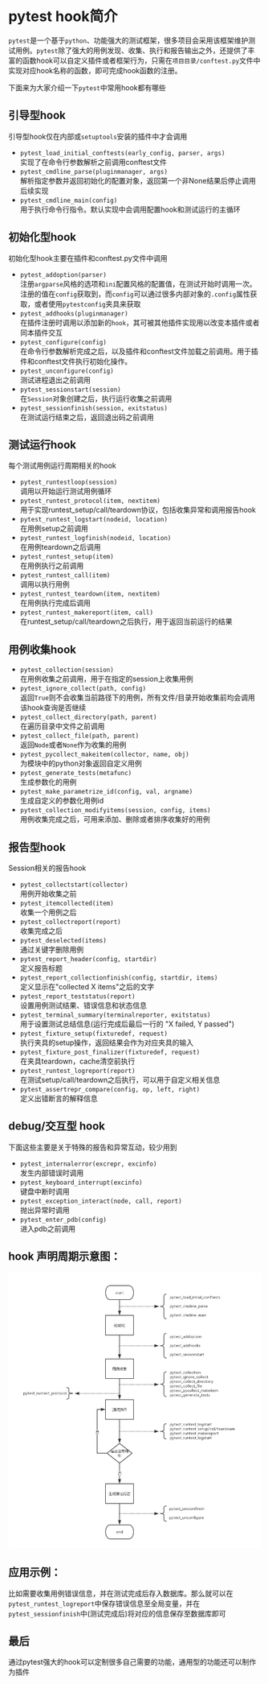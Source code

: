 # pytest hook简介
`pytest`是一个基于`python`、功能强大的测试框架，很多项目会采用该框架维护测试用例。`pytest`除了强大的用例发现、收集、执行和报告输出之外，还提供了丰富的函数hook可以自定义插件或者框架行为，只需在`项目目录/conftest.py`文件中实现对应hook名称的函数，即可完成hook函数的注册。

下面来为大家介绍一下`pytest`中常用hook都有哪些

## 引导型hook
引导型hook仅在内部或`setuptools`安装的插件中才会调用  
* `pytest_load_initial_conftests(early_config, parser, args)`  
  实现了在命令行参数解析之前调用conftest文件
* `pytest_cmdline_parse(pluginmanager, args)`  
  解析指定参数并返回初始化的配置对象，返回第一个非None结果后停止调用后续实现
* `pytest_cmdline_main(config)`  
  用于执行命令行指令。默认实现中会调用配置hook和测试运行的主循环

## 初始化型hook
初始化型hook主要在插件和conftest.py文件中调用
* `pytest_addoption(parser)`  
  注册`argparse`风格的选项和`ini`配置风格的配置值，在测试开始时调用一次。注册的值在`config`获取到，而`config`可以通过很多内部对象的`.config`属性获取，或者使用`pytestconfig`夹具来获取
* `pytest_addhooks(pluginmanager)`  
  在插件注册时调用以添加新的`hook`，其可被其他插件实现用以改变本插件或者同本插件交互
* `pytest_configure(config)`  
  在命令行参数解析完成之后，以及插件和conftest文件加载之前调用。用于插件和conftest文件执行初始化操作。
* `pytest_unconfigure(config)`  
  测试进程退出之前调用
* `pytest_sessionstart(session)`  
  在`Session`对象创建之后，执行运行收集之前调用
* `pytest_sessionfinish(session, exitstatus)`  
  在测试运行结束之后，返回退出码之前调用

## 测试运行hook
每个测试用例运行周期相关的hook
* `pytest_runtestloop(session)`  
  调用以开始运行测试用例循环
* `pytest_runtest_protocol(item, nextitem)`  
  用于实现runtest_setup/call/teardown协议，包括收集异常和调用报告hook
* `pytest_runtest_logstart(nodeid, location)`  
  在用例setup之前调用
* `pytest_runtest_logfinish(nodeid, location)`  
  在用例teardown之后调用
* `pytest_runtest_setup(item)`  
  在用例执行之前调用
* `pytest_runtest_call(item)`  
  调用以执行用例
* `pytest_runtest_teardown(item, nextitem)`  
  在用例执行完成后调用
* `pytest_runtest_makereport(item, call)`  
  在runtest_setup/call/teardown之后执行，用于返回当前运行的结果

## 用例收集hook
* `pytest_collection(session)`  
  在用例收集之前调用，用于在指定的session上收集用例
* `pytest_ignore_collect(path, config)`  
  返回`True`则不会收集当前路径下的用例，所有文件/目录开始收集前均会调用该hook查询是否继续
* `pytest_collect_directory(path, parent)`  
  在遍历目录中文件之前调用
* `pytest_collect_file(path, parent)`  
  返回`Node`或者`None`作为收集的用例
* `pytest_pycollect_makeitem(collector, name, obj)`  
  为模块中的python对象返回自定义用例
* `pytest_generate_tests(metafunc)`  
  生成参数化的用例
* `pytest_make_parametrize_id(config, val, argname)`  
  生成自定义的参数化用例id
* `pytest_collection_modifyitems(session, config, items)`  
  用例收集完成之后，可用来添加、删除或者排序收集好的用例

## 报告型hook
Session相关的报告hook
* `pytest_collectstart(collector)`  
  用例开始收集之前
* `pytest_itemcollected(item)`  
  收集一个用例之后
* `pytest_collectreport(report)`  
  收集完成之后
* `pytest_deselected(items)`  
  通过关键字删除用例
* `pytest_report_header(config, startdir)`  
  定义报告标题
* `pytest_report_collectionfinish(config, startdir, items)`  
  定义显示在"collected X items"之后的文字
* `pytest_report_teststatus(report)`  
  设置用例测试结果、错误信息和状态信息
* `pytest_terminal_summary(terminalreporter, exitstatus)`  
  用于设置测试总结信息(运行完成后最后一行的 "X failed, Y passed")
* `pytest_fixture_setup(fixturedef, request)`  
  执行夹具的setup操作，返回结果会作为对应夹具的输入
* `pytest_fixture_post_finalizer(fixturedef, request)`  
  在夹具teardown，cache清空前执行
* `pytest_runtest_logreport(report)`  
  在测试setup/call/teardown之后执行，可以用于自定义相关信息
* `pytest_assertrepr_compare(config, op, left, right)`  
  定义出错断言的解释信息

## debug/交互型 hook
下面这些主要是关于特殊的报告和异常互动，较少用到
* `pytest_internalerror(excrepr, excinfo)`  
  发生内部错误时调用
* `pytest_keyboard_interrupt(excinfo)`  
  键盘中断时调用
* `pytest_exception_interact(node, call, report)`  
  抛出异常时调用
* `pytest_enter_pdb(config)`  
  进入pdb之前调用
  
## hook 声明周期示意图：

![](./pytest_hook_lifecycle.jpg)

## 应用示例：
比如需要收集用例错误信息，并在测试完成后存入数据库。那么就可以在`pytest_runtest_logreport`中保存错误信息至全局变量，并在`pytest_sessionfinish`中(测试完成后)将对应的信息保存至数据库即可

## 最后
通过pytest强大的hook可以定制很多自己需要的功能，通用型的功能还可以制作为插件
